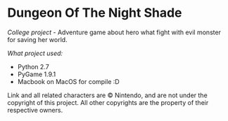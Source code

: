# Dungeon Of The Night Shade
*College project* - Adventure game about hero what fight with evil monster for saving her world.

*What project used:* 
- Python 2.7
- PyGame 1.9.1
- Macbook on MacOS for compile :D

Link and all related characters are © Nintendo, and are not under the copyright of this project. All other copyrights are the property of their respective owners.
